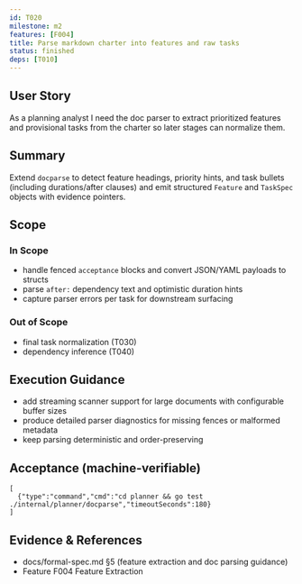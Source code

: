 ```yaml
---
id: T020
milestone: m2
features: [F004]
title: Parse markdown charter into features and raw tasks
status: finished
deps: [T010]
---
```


## User Story
As a planning analyst I need the doc parser to extract prioritized features and provisional tasks from the charter so later stages can normalize them.

## Summary
Extend `docparse` to detect feature headings, priority hints, and task bullets (including durations/after clauses) and emit structured `Feature` and `TaskSpec` objects with evidence pointers.

## Scope
### In Scope
- handle fenced `acceptance` blocks and convert JSON/YAML payloads to structs
- parse `after:` dependency text and optimistic duration hints
- capture parser errors per task for downstream surfacing
### Out of Scope
- final task normalization (T030)
- dependency inference (T040)

## Execution Guidance
- add streaming scanner support for large documents with configurable buffer sizes
- produce detailed parser diagnostics for missing fences or malformed metadata
- keep parsing deterministic and order-preserving

## Acceptance (machine-verifiable)
```acceptance
[
  {"type":"command","cmd":"cd planner && go test ./internal/planner/docparse","timeoutSeconds":180}
]
```

## Evidence & References
- docs/formal-spec.md §5 (feature extraction and doc parsing guidance)
- Feature F004 Feature Extraction
